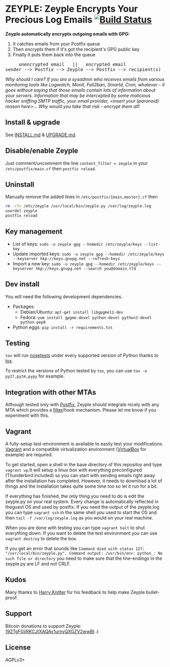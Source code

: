 # ZEYPLE: Zeyple Encrypts Your Precious Log Emails [![Build Status](https://travis-ci.org/infertux/zeyple.png?branch=master)](https://travis-ci.org/infertux/zeyple)

**Zeyple automatically encrypts outgoing emails with GPG:**

1. It catches emails from your Postfix queue
1. Then encrypts them if it's got the recipient's GPG public key
1. Finally it puts them back into the queue

<pre>
     unencrypted email   ||   encrypted email
sender --> Postfix --> Zeyple --> Postfix --> recipient(s)
</pre>

_Why should I care? If you are a sysadmin who receives emails from various monitoring tools like Logwatch, Monit, Fail2ban, Smartd, Cron, whatever - it goes without saying that those emails contain lots of information about your servers.
Information that may be intercepted by some malicious hacker sniffing SMTP traffic, your email provider, &lt;insert your (paranoid) reason here&gt;...
Why would you take that risk - encrypt them all!_

## Install & upgrade

See [INSTALL.md](INSTALL.md) & [UPGRADE.md](UPGRADE.md).

## Disable/enable Zeyple

Just comment/uncomment the line `content_filter = zeyple` in your `/etc/postfix/main.cf` then `postfix reload`.

## Uninstall

Manually remove the added lines in `/etc/postfix/{main,master}.cf` then

```bash
rm -rfv /etc/zeyple /usr/local/bin/zeyple.py /var/log/zeyple.log
userdel zeyple
postfix reload
```

## Key management

* List of keys: `sudo -u zeyple gpg --homedir /etc/zeyple/keys --list-key`
* Update imported keys: `sudo -u zeyple gpg --homedir /etc/zeyple/keys --keyserver hkp://keys.gnupg.net --refresh-keys`
* Import a new key: `sudo -u zeyple gpg --homedir /etc/zeyple/keys --keyserver hkp://keys.gnupg.net --search you@domain.tld`

## Dev install

You will need the following development dependencies.

* Packages:
  * Debian/Ubuntu: `apt-get install libgpgme11-dev`
  * Fedora: `yum install gpgme-devel python-devel python3-devel python-pep8`
* Python eggs: `pip install -r requirements.txt`

## Testing

`tox` will run [nosetests](https://github.com/nose-devs/nose) under every supported version of Python thanks to [tox](https://bitbucket.org/hpk42/tox).

To restrict the versions of Python tested by `tox`, you can use `tox -e py27,py34,pypy` for example.

## Integration with other MTAs

Although tested only with [Postfix](http://www.postfix.org/), Zeyple should integrate nicely with any MTA which provides a [filter](http://www.postfix.org/FILTER_README.html "Postfix After-Queue Content Filter")/hook mechanism. Please let me know if you experiment with this.

## Vagrant

A fully-setup test-environment is available to easily test your modifications.
[Vagrant](https://www.vagrantup.com/) and a compatible virtualization environment ([VirtualBox](https://www.virtualbox.org/) for example) are required.

To get started, open a shell in the base directory of this repositoy and type `vagrant up`.It will setup a linux box with everything preconfigured
(Thunderbird included) so you can start with sending emails right away after the installation has completed. However, it needs to download a lot
of things and the installation takes quite some time too so let it run for a bit.

If everything has finished, the only thing you need to do is edit the zeyple.py on your real system. Every change is automatically reflected in
theguest OS and used by postfix. If you need the output of the zeyple.log you can type `vagrant ssh` in the same shell you used to start the OS
and then `tail -f /var/log/zeyple.log` as you would on your real machine.

When you are done with testing you can type `vagrant halt` to shut everything down. If you want to delete the test environment you can use
`vagrant destroy` to delete the box.

If you get an error that sounds like
```Command died with status 127: "/usr/local/bin/zeyple.py". Command output: /usr/bin/env: python_: No such file or directory```
you need to make sure that the line-endings in the zeyple.py are LF and not CRLF.

## Kudos

Many thanks to [Harry Knitter](http://www.linux-magazine.com/Issues/2013/153/Email-Encryption-with-Zeyple) for his feedback to help make Zeyple bullet-proof.

## Support

Bitcoin donations to support Zeyple: [192TgFGjiRKCJtXAQAv1urnvQXGZV2wwBt](bitcoin:192TgFGjiRKCJtXAQAv1urnvQXGZV2wwBt?message=Zeyple) :)

## License

AGPLv3+

